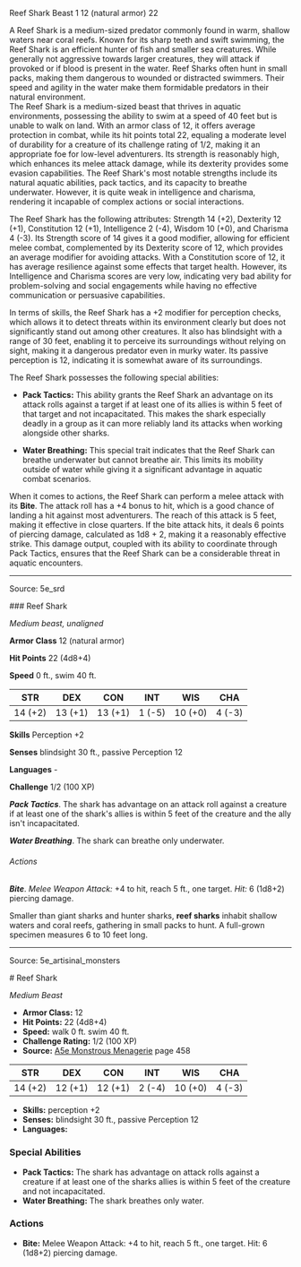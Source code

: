 <MonsterName/>Reef Shark</MonsterName>
<CreatureType/>Beast</CreatureType>
<CR/>1</CR>
<AC/>12 (natural armor)</AC>
<HP/>22</HP>
<summary>A Reef Shark is a medium-sized predator commonly found in warm, shallow waters near coral reefs. Known for its sharp teeth and swift swimming, the Reef Shark is an efficient hunter of fish and smaller sea creatures. While generally not aggressive towards larger creatures, they will attack if provoked or if blood is present in the water. Reef Sharks often hunt in small packs, making them dangerous to wounded or distracted swimmers. Their speed and agility in the water make them formidable predators in their natural environment.</summary>

<summary>The Reef Shark is a medium-sized beast that thrives in aquatic environments, possessing the ability to swim at a speed of 40 feet but is unable to walk on land. With an armor class of 12, it offers average protection in combat, while its hit points total 22, equaling a moderate level of durability for a creature of its challenge rating of 1/2, making it an appropriate foe for low-level adventurers. Its strength is reasonably high, which enhances its melee attack damage, while its dexterity provides some evasion capabilities. The Reef Shark's most notable strengths include its natural aquatic abilities, pack tactics, and its capacity to breathe underwater. However, it is quite weak in intelligence and charisma, rendering it incapable of complex actions or social interactions.</summary>

<detail>

The Reef Shark has the following attributes: Strength 14 (+2), Dexterity 12 (+1), Constitution 12 (+1), Intelligence 2 (-4), Wisdom 10 (+0), and Charisma 4 (-3). Its Strength score of 14 gives it a good modifier, allowing for efficient melee combat, complemented by its Dexterity score of 12, which provides an average modifier for avoiding attacks. With a Constitution score of 12, it has average resilience against some effects that target health. However, its Intelligence and Charisma scores are very low, indicating very bad ability for problem-solving and social engagements while having no effective communication or persuasive capabilities.

In terms of skills, the Reef Shark has a +2 modifier for perception checks, which allows it to detect threats within its environment clearly but does not significantly stand out among other creatures. It also has blindsight with a range of 30 feet, enabling it to perceive its surroundings without relying on sight, making it a dangerous predator even in murky water. Its passive perception is 12, indicating it is somewhat aware of its surroundings.

The Reef Shark possesses the following special abilities: 

- **Pack Tactics:** This ability grants the Reef Shark an advantage on its attack rolls against a target if at least one of its allies is within 5 feet of that target and not incapacitated. This makes the shark especially deadly in a group as it can more reliably land its attacks when working alongside other sharks.

- **Water Breathing:** This special trait indicates that the Reef Shark can breathe underwater but cannot breathe air. This limits its mobility outside of water while giving it a significant advantage in aquatic combat scenarios.

When it comes to actions, the Reef Shark can perform a melee attack with its **Bite**. The attack roll has a +4 bonus to hit, which is a good chance of landing a hit against most adventurers. The reach of this attack is 5 feet, making it effective in close quarters. If the bite attack hits, it deals 6 points of piercing damage, calculated as 1d8 + 2, making it a reasonably effective strike. This damage output, coupled with its ability to coordinate through Pack Tactics, ensures that the Reef Shark can be a considerable threat in aquatic encounters.</detail>



---

Source: 5e_srd

<statblock>
### Reef Shark

*Medium beast, unaligned*

**Armor Class** 12 (natural armor)

**Hit Points** 22 (4d8+4)

**Speed** 0 ft., swim 40 ft.

| STR     | DEX     | CON     | INT    | WIS     | CHA    |
|---------|---------|---------|--------|---------|--------|
| 14 (+2) | 13 (+1) | 13 (+1) | 1 (-5) | 10 (+0) | 4 (-3) |

**Skills** Perception +2

**Senses** blindsight 30 ft., passive Perception 12

**Languages** -

**Challenge** 1/2 (100 XP)

***Pack Tactics***. The shark has advantage on an attack roll against a creature if at least one of the shark's allies is within 5 feet of the creature and the ally isn't incapacitated.

***Water Breathing***. The shark can breathe only underwater.

###### Actions

***Bite***. *Melee Weapon Attack:* +4 to hit, reach 5 ft., one target. *Hit:* 6 (1d8+2) piercing damage.

Smaller than giant sharks and hunter sharks, **reef sharks** inhabit shallow waters and coral reefs, gathering in small packs to hunt. A full-grown specimen measures 6 to 10 feet long.</statblock>




---

Source: 5e_artisinal_monsters

<statblock>
# Reef Shark

*Medium* *Beast*

- **Armor Class:** 12
- **Hit Points:** 22 (4d8+4)
- **Speed:** walk 0 ft. swim 40 ft.
- **Challenge Rating:** 1/2 (100 XP)
- **Source:** [A5e Monstrous Menagerie](https://enpublishingrpg.com/products/level-up-monstrous-menagerie-a5e) page 458

| STR | DEX | CON | INT | WIS | CHA |
| --- | --- | --- | --- | --- | --- |
| 14 (+2) | 12 (+1) | 12 (+1) | 2 (-4) | 10 (+0) | 4 (-3) |

- **Skills:** perception +2
- **Senses:** blindsight 30 ft., passive Perception 12
- **Languages:** 

### Special Abilities

- **Pack Tactics:** The shark has advantage on attack rolls against a creature if at least one of the sharks allies is within 5 feet of the creature and not incapacitated.
- **Water Breathing:** The shark breathes only water.

### Actions

- **Bite:** Melee Weapon Attack: +4 to hit, reach 5 ft., one target. Hit: 6 (1d8+2) piercing damage.


</statblock>


